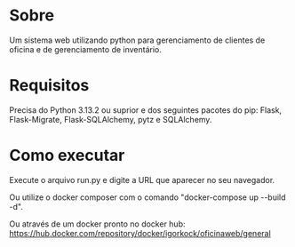 # Sobre
Um sistema web utilizando python para gerenciamento de clientes de oficina e de gerenciamento de inventário.

# Requisitos
Precisa do Python 3.13.2 ou suprior e dos seguintes pacotes do pip: Flask, Flask-Migrate, Flask-SQLAlchemy, pytz e SQLAlchemy.

# Como executar
Execute o arquivo run.py e digite a URL que aparecer no seu navegador.

Ou utilize o docker composer com o comando "docker-compose up --build -d".

Ou através de um docker pronto no docker hub: https://hub.docker.com/repository/docker/igorkock/oficinaweb/general

